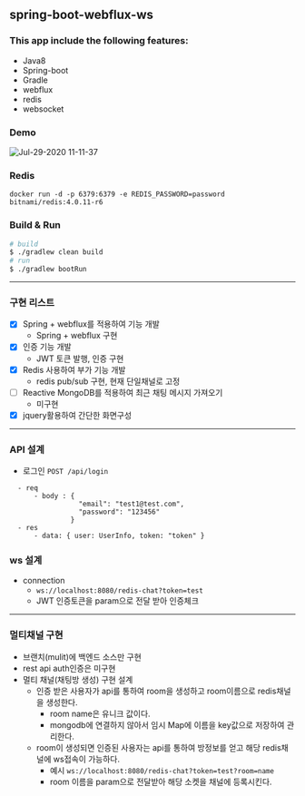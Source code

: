 ## spring-boot-webflux-ws

### This app include the following features:
- Java8
- Spring-boot
- Gradle
- webflux
- redis
- websocket

### Demo 
![Jul-29-2020 11-11-37](https://user-images.githubusercontent.com/5827617/88748645-7cf0bd80-d18c-11ea-9cdb-91623172c607.gif)


### Redis 
```
docker run -d -p 6379:6379 -e REDIS_PASSWORD=password bitnami/redis:4.0.11-r6
```

### Build & Run
```zsh
# build
$ ./gradlew clean build
# run
$ ./gradlew bootRun
```
            
---

### 구현 리스트
 - [x] Spring + webflux를 적용하여 기능 개발
     - Spring + webflux 구현
 - [x] 인증 기능 개발
     - JWT 토큰 발행, 인증 구현
 - [x] Redis 사용하여 부가 기능 개발
     - redis pub/sub 구현, 현재 단일채널로 고정
 - [ ] Reactive MongoDB를 적용하여 최근 채팅 메시지 가져오기
     - 미구현
 - [x] jquery활용하여 간단한 화면구성
---


### API 설계
- 로그인 `POST /api/login`
```
  - req        
      - body : {
                 "email": "test1@test.com", 
                 "password": "123456" 
               }
  - res
      - data: { user: UserInfo, token: "token" }
```

### ws 설계
- connection
  - `ws://localhost:8080/redis-chat?token=test`
  - JWT 인증토큰을 param으로 전달 받아 인증체크

---

### 멀티채널 구현
- 브랜치(mulit)에 백엔드 소스만 구현
- rest api auth인증은 미구현
- 멀티 채널(채팅방 생성) 구현 설계
  - 인증 받은 사용자가 api를 통하여 room을 생성하고 room이름으로 redis채널을 생성한다.
     - room name은 유니크 값이다.
     - mongodb에 연결하지 않아서 임시 Map에 이름을 key값으로 저장하여 관리한다.
  - room이 생성되면 인증된 사용자는 api를 통하여 방정보를 얻고 해당 redis채널에 ws접속이 가능하다. 
     - 예시 `ws://localhost:8080/redis-chat?token=test?room=name`
     - room 이름을 param으로 전달받아 해당 소켓을 채널에 등록시킨다.
     
